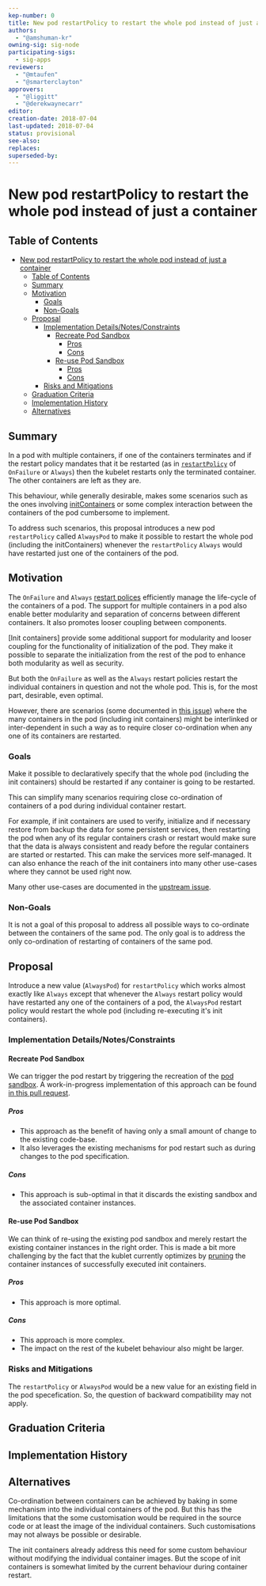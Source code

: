 ```yaml
---
kep-number: 0
title: New pod restartPolicy to restart the whole pod instead of just a container
authors:
  - "@amshuman-kr"
owning-sig: sig-node
participating-sigs:
  - sig-apps
reviewers:
  - "@mtaufen"
  - "@smarterclayton"
approvers:
  - "@liggitt"
  - "@derekwaynecarr"
editor:
creation-date: 2018-07-04
last-updated: 2018-07-04
status: provisional
see-also:
replaces:
superseded-by:
---
```


# New pod restartPolicy to restart the whole pod instead of just a container

## Table of Contents
* [New pod restartPolicy to restart the whole pod instead of just a container](#new-pod-restartpolicy-to-restart-the-whole-pod-instead-of-just-a-container)
  * [Table of Contents](#table-of-contents)
  * [Summary](#summary)
  * [Motivation](#motivation)
    * [Goals](#goals)
    * [Non\-Goals](#non-goals)
  * [Proposal](#proposal)
    * [Implementation Details/Notes/Constraints](#implementation-detailsnotesconstraints)
      * [Recreate Pod Sandbox](#recreate-pod-sandbox)
        * [Pros](#pros)
        * [Cons](#cons)
      * [Re\-use Pod Sandbox](#re-use-pod-sandbox)
        * [Pros](#pros-1)
        * [Cons](#cons-1)
    * [Risks and Mitigations](#risks-and-mitigations)
  * [Graduation Criteria](#graduation-criteria)
  * [Implementation History](#implementation-history)
  * [Alternatives](#alternatives)

## Summary

In a pod with multiple containers, if one of the containers terminates and if the restart policy mandates that it be restarted (as in [`restartPolicy`][rp] of `OnFailure` or `Always`) then the kubelet restarts only the terminated container. The other containers are left as they are.

This behaviour, while generally desirable, makes some scenarios such as the ones involving [initContainers][issue] or some complex interaction between the containers of the pod cumbersome to implement.

To address such scenarios, this proposal introduces a new pod `restartPolicy` called `AlwaysPod` to make it possible to restart the whole pod (including the initContainers) whenever the `restartPolicy` `Always` would have restarted just one of the containers of the pod.

## Motivation

The `OnFailure` and `Always` [restart polices][rp] efficiently manage the life-cycle of the containers of a pod. The support for multiple containers in a pod also enable better modularity and separation of concerns between different containers. It also promotes looser coupling between components.

[Init containers] provide some additional support for modularity and looser coupling for the functionality of initialization of the pod. They make it possible to separate the initialization from the rest of the pod to enhance both modularity as well as security.

But both the `OnFailure` as well as the `Always` restart policies restart the individual containers in question and not the whole pod. This is, for the most part, desirable, even optimal.

However, there are scenarios (some documented in [this issue][issue]) where the many containers in the pod (including init containers) might be interlinked or inter-dependent in such a way as to require closer co-ordination when any one of its containers are restarted.

### Goals

Make it possible to declaratively specify that the whole pod (including the init containers) should be restarted if any container is going to be restarted.

This can simplify many scenarios requiring close co-ordination of containers of a pod during individual container restart.

For example, if init containers are used to verify, initialize and if necessary restore from backup the data for some persistent services, then restarting the pod when any of its regular containers crash or restart would make sure that the data is always consistent and ready before the regular containers are started or restarted. This can make the services more self-managed. It can also enhance the reach of the init containers into many other use-cases where they cannot be used right now.

Many other use-cases are documented in the [upstream issue][issue].

### Non-Goals

It is not a goal of this proposal to address all possible ways to co-ordinate between the containers of the same pod.
The only goal is to address the only co-ordination of restarting of containers of the same pod.

## Proposal

Introduce a new value (`AlwaysPod`) for `restartPolicy` which works almost exactly like `Always` except that whenever the `Always` restart policy would have restarted any one of the containers of a pod, the `AlwaysPod` restart policy would restart the whole pod (including re-executing it's init containers).

### Implementation Details/Notes/Constraints

#### Recreate Pod Sandbox

We can trigger the pod restart by triggering the recreation of the [pod sandbox][sandbox]. A work-in-progress implementation of this approach can be found [in this pull request][pr].

##### Pros
  * This approach as the benefit of having only a small amount of change to the existing code-base.
  * It also leverages the existing mechanisms for pod restart such as during changes to the pod specification.
##### Cons
  * This approach is sub-optimal in that it discards the existing sandbox and the associated container instances.

#### Re-use Pod Sandbox

We can think of re-using the existing pod sandbox and merely restart the existing container instances in the right order. This is made a bit more challenging by the fact that the kublet currently optimizes by [pruning][prune] the container instances of successfully executed init containers.

##### Pros
  * This approach is more optimal.
##### Cons
  * This approach is more complex.
  * The impact on the rest of the kubelet behaviour also might be larger.

### Risks and Mitigations

The `restartPolicy` or `AlwaysPod` would be a new value for an existing field in the pod specefication. So, the question of backward compatibility may not apply.

## Graduation Criteria

## Implementation History

## Alternatives

Co-ordination between containers can be achieved by baking in some mechanism into the individual containers of the pod. 
But this has the limitations that the some customisation would be required in the source code or at least the image of the individual containers. Such customisations may not always be possible or desirable.

The init containers already address this need for some custom behaviour without modifying the individual container images. But the scope of init containers is somewhat limited by the current behaviour during container restart.

[rp]: https://kubernetes.io/docs/concepts/workloads/pods/pod-lifecycle/#restart-policy 
[issue]: https://github.com/kubernetes/kubernetes/issues/52345
[ic]: https://kubernetes.io/docs/concepts/workloads/pods/init-containers/
[sandbox]: https://github.com/kubernetes/kubernetes/blob/e3fa9133af250ee8abfc84b200c6495612114c08/pkg/kubelet/kuberuntime/kuberuntime_manager.go#L383
[pr]: https://github.com/kubernetes/kubernetes/pull/65619
[prune]: https://github.com/kubernetes/kubernetes/blob/e3fa9133af250ee8abfc84b200c6495612114c08/pkg/kubelet/kuberuntime/kuberuntime_container.go#L621
